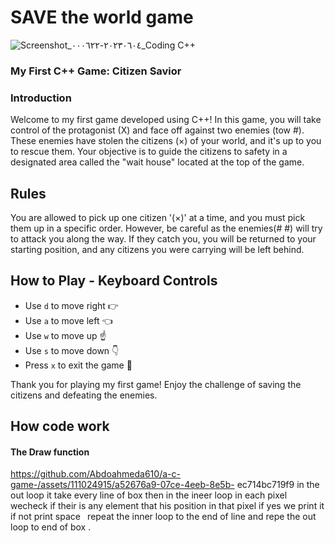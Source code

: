  # SAVE the world game

![Screenshot_٢٠٢٣٠٦٠٤-٠٠٠٦٢٢_Coding C++](https://github.com/Abdoahmeda610/a-c-game-/assets/111024915/f4504d94-402a-41fb-a383-2215d190360c)

### My First C++ Game: Citizen Savior

### Introduction
Welcome to my first game developed using C++! In this game, you will take control of the protagonist (X) and face off against two enemies (tow #). These enemies have stolen the citizens (×) of your world, and it's up to you to rescue them. Your objective is to guide the citizens to safety in a designated area called the "wait house" located at the top of the game.

## Rules
You are allowed to pick up one citizen '(×)' at a time, and you must pick them up in a specific order. However, be careful as the enemies(# #) will try to attack you along the way. If they catch you, you will be returned to your starting position, and any citizens you were carrying will be left behind.

## How to Play - Keyboard Controls
- Use ` d ` to move right 👉
- Use ` a ` to move left 👈
- Use ` w ` to move up ☝️
- Use ` s ` to move down 👇
- Press ` x ` to exit the game 🛑

Thank you for playing my first game! Enjoy the challenge of saving the citizens and defeating the enemies.
## How code work 
  #### The Draw function 
  https://github.com/Abdoahmeda610/a-c-game-/assets/111024915/a52676a9-07ce-4eeb-8e5b- ec714bc719f9
  in the out loop it take every line of box
  then in the ineer loop in each pixel wecheck if their is any 
  element that his position  in that 
  pixel if yes we print it if not print space` `
  repeat the inner loop to the end of line
  and repe the out loop to end of box .
